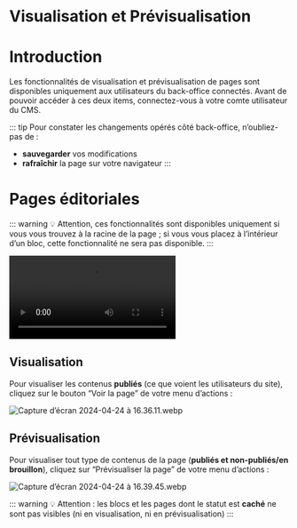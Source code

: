 # Visualisation et Prévisualisation

# Introduction

Les fonctionnalités de visualisation et prévisualisation de pages sont disponibles uniquement aux utilisateurs du back-office connectés. Avant de pouvoir accéder à ces deux items, connectez-vous à votre comte utilisateur du CMS.

::: tip
Pour constater les changements opérés côté back-office, n’oubliez-pas de :
- **sauvegarder** vos modifications
- **rafraîchir** la page sur votre navigateur
:::

# Pages éditoriales

::: warning
💡 Attention, ces fonctionnalités sont disponibles uniquement si vous vous trouvez à la racine de la page ; si vous vous placez à l’intérieur d’un bloc, cette fonctionnalité ne sera pas disponible.
:::

<video controls>
<source src="/user/Visualisation%20et%20Prévisualisation/Enregistrement_de_lecran_2024-08-27_a_12.37.37.webm" type="video/webm">
Your browser does not support the video tag.
</video>

## Visualisation

Pour visualiser les contenus **publiés** (ce que voient les utilisateurs du site), cliquez sur le bouton “Voir la page” de votre menu d’actions :

![Capture d’écran 2024-04-24 à 16.36.11.webp](Visualisation%20et%20Prévisualisation/Capture_decran_2024-04-24_a_16.36.11.webp)

## Prévisualisation

Pour visualiser tout type de contenus de la page (**publiés et non-publiés/en brouillon**), cliquez sur “Prévisualiser la page” de votre menu d’actions :

![Capture d’écran 2024-04-24 à 16.39.45.webp](Visualisation%20et%20Prévisualisation/Capture_decran_2024-04-24_a_16.39.45.webp)

::: warning
💡 Attention : les blocs et les pages dont le statut est **caché** ne sont pas visibles (ni en visualisation, ni en prévisualisation)
:::
